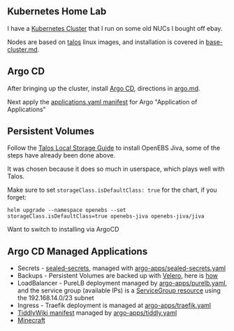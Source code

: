 ## Kubernetes Home Lab

I have a [Kubernetes Cluster](./base-cluster.md) that I run on some old NUCs I bought off ebay.

Nodes are based on [talos](https://www.talos.dev) linux images, and installation is covered in [base-cluster.md](base-cluster.md).


## Argo CD

After bringing up the cluster, install [Argo CD](https://argo-cd.readthedocs.io/en/stable/), directions in [argo.md](argo.md).

Next apply the [applications.yaml manifest](applications.yaml) for Argo "Application of Applications" 


## Persistent Volumes

Follow the [Talos Local Storage Guide](https://www.talos.dev/v1.2/kubernetes-guides/configuration/replicated-local-storage-with-openebs-jiva/) to install OpenEBS Jiva, some of the steps have already been done above.

It was chosen because it does so much in userspace, which plays well with Talos.

Make sure to set `storageClass.isDefaultClass: true` for the chart, if you forget:

```
helm upgrade --namespace openebs --set storageClass.isDefaultClass=true openebs-jiva openebs-jiva/jiva
```

Want to switch to installing via ArgoCD


## Argo CD Managed Applications

* Secrets - [sealed-secrets](https://github.com/bitnami-labs/sealed-secrets), managed with [argo-apps/sealed-secrets.yaml](argo-apps/sealed-secrets.yaml)
* Backups - Persistent Volumes are backed up with [Velero](https://velero.io/docs/v1.9/), here is [how](backups.md)
* LoadBalancer - PureLB deployment managed by [argo-apps/purelb.yaml](argo-apps/purelb.yaml), and the service group (available IPs) is a [ServiceGroup resource](argo-apps/purelb-servicegroup.yaml) using the 192.168.14.0/23 subnet
* Ingress - Traefik deployment is managed at [argo-apps/traefik.yaml](argo-apps/traefik.yaml)
* [TiddlyWiki manifest](manifests/tiddly.yaml) managed by [argo-apps/tiddly.yaml](argo-apps/tiddly.yaml)
* [Minecraft](minecraft.md)
